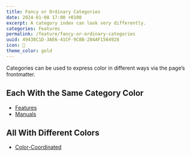 ```yaml
---
title: Fancy or Ordinary Categories
date: 2024-01-08 17:00 +0100
excerpt: A category index can look very differently.
categories: Features
permalink: /feature/fancy-or-ordinary-categories
uuid: 49438C1D-3AE6-41CF-9C8B-284AF1564928
icon: 🎩
theme_color: gold
---
```

Categories can be used to express color in different ways via the page’s frontmatter.

## Each With the Same Category Color

- [Features](/category/features)
- [Manuals](/category/manuals)

## All With Different Colors

- [Color-Coordinated](/category/color-coordinated)
